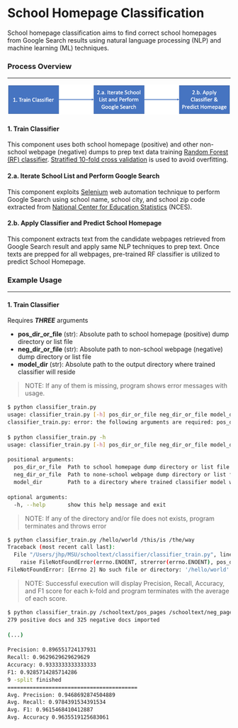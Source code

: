 # School Homepage Classification

School homepage classification aims to find correct school homepages from Google Search results using natural language processing (NLP) and machine learning (ML) techniques.  

### Process Overview

------

![Process Overview](images/proc_overview.png)

#### 1. Train Classifier

This component uses both school homepage (positive) and other non-school webpage (negative) dumps to prep text data training [Random Forest (RF) classifier](https://scikit-learn.org/stable/modules/generated/sklearn.ensemble.RandomForestClassifier.html). [Stratified 10-fold cross validation](https://scikit-learn.org/stable/modules/generated/sklearn.model_selection.StratifiedKFold.html) is used to avoid overfitting.

#### 2.a. Iterate School List and Perform Google Search

This component exploits [Selenium](https://selenium-python.readthedocs.io/) web automation technique to perform Google Search using school name, school city, and school zip code extracted from [National Center for Education Statistics](https://nces.ed.gov/) (NCES).

#### 2.b. Apply Classifier and Predict School Homepage

This component extracts text from the candidate webpages retrieved from Google Search result and apply same NLP techniques to prep text. Once texts are prepped for all webpages, pre-trained RF classifier is utilized to predict School Homepage.

### Example Usage

------

#### 1. Train Classifier

Requires ***THREE*** arguments

- **pos_dir_or_file** (str): Absolute path to school homepage (positive) dump directory or list file
- **neg_dir_or_file** (str): Absolute path to non-school webpage (negative) dump directory or list file
- **model_dir** (str): Absolute path to the output directory where trained classifier will reside

> NOTE: If any of them is missing, program shows error messages with usage.

```bash
$ python classifier_train.py
usage: classifier_train.py [-h] pos_dir_or_file neg_dir_or_file model_dir
classifier_train.py: error: the following arguments are required: pos_dir_or_file, neg_dir_or_file, model_dir

$ python classifier_train.py -h
usage: classifier_train.py [-h] pos_dir_or_file neg_dir_or_file model_dir

positional arguments:
  pos_dir_or_file  Path to school homepage dump directory or list file
  neg_dir_or_file  Path to none-school webpage dump directory or list file
  model_dir        Path to a directory where trained classifier model will reside

optional arguments:
  -h, --help       show this help message and exit
```

> NOTE: If any of the directory and/or file does not exists, program terminates and throws error

```bash
$ python classifier_train.py /hello/world /this/is /the/way
Traceback (most recent call last):
  File "/Users/jhp/MSU/schooltext/classifier/classifier_train.py", line 26, in <module>
    raise FileNotFoundError(errno.ENOENT, strerror(errno.ENOENT), pos_dir_or_file)
FileNotFoundError: [Errno 2] No such file or directory: '/hello/world'
```

> NOTE: Successful execution will display Precision, Recall, Accuracy, and F1 score for each k-fold and program terminates with the average of each score.

```bash
$ python classifier_train.py /schooltext/pos_pages /schooltext/neg_pages /schooltext/model
279 positive docs and 325 negative docs imported

(...)

Precision: 0.896551724137931
Recall: 0.9629629629629629
Accuracy: 0.9333333333333333
F1: 0.9285714285714286
9 -split finished
=========================================
Avg. Precision: 0.9468692874504889
Avg. Recall: 0.9784391534391534
Avg. F1: 0.9615468410412887
Avg. Accuracy 0.9635519125683061
```

